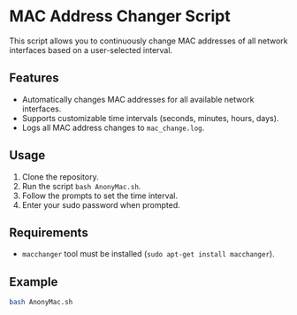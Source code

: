 # MAC Address Changer Script

This script allows you to continuously change MAC addresses of all network interfaces based on a user-selected interval.

## Features

- Automatically changes MAC addresses for all available network interfaces.
- Supports customizable time intervals (seconds, minutes, hours, days).
- Logs all MAC address changes to `mac_change.log`.

## Usage

1. Clone the repository.
2. Run the script `bash AnonyMac.sh`.
3. Follow the prompts to set the time interval.
4. Enter your sudo password when prompted.

## Requirements

- `macchanger` tool must be installed (`sudo apt-get install macchanger`).

## Example

```bash
bash AnonyMac.sh
